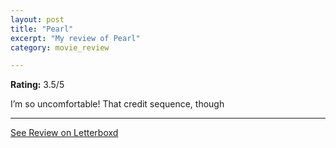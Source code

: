 ```yaml
---
layout: post
title: "Pearl"
excerpt: "My review of Pearl"
category: movie_review

---
```


**Rating:** 3.5/5

I’m so uncomfortable! That credit sequence, though

<hr>

[See Review on Letterboxd](https://boxd.it/3iiZ7p)
